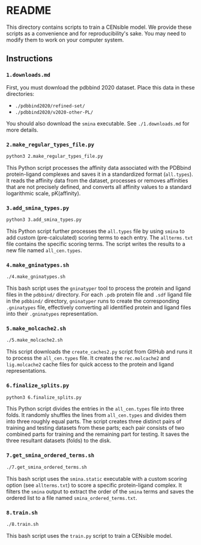 # README

This directory contains scripts to train a CENsible model. We provide these
scripts as a convenience and for reproducibility's sake. You may need to modify
them to work on your computer system.

## Instructions

### `1.downloads.md`

First, you must download the pdbbind 2020 dataset. Place this data in these
directories:

- `./pdbbind2020/refined-set/`
- `./pdbbind2020/v2020-other-PL/`

You should also download the `smina` executable. See `./1.downloads.md` for more
details.

### `2.make_regular_types_file.py`

```bash
python3 2.make_regular_types_file.py
```

This Python script processes the affinity data associated with the PDBbind
protein-ligand complexes and saves it in a standardized format (`all.types`). It
reads the affinity data from the dataset, processes or removes affinities that
are not precisely defined, and converts all affinity values to a standard
logarithmic scale, pK(affinity).

### `3.add_smina_types.py`

```bash
python3 3.add_smina_types.py
```

This Python script further processes the `all.types` file by using `smina` to
add custom (pre-calculated) scoring terms to each entry. The `allterms.txt` file
contains the specific scoring terms. The script writes the results to a new file
named `all_cen.types`.

### `4.make_gninatypes.sh`

```bash
./4.make_gninatypes.sh
```

This bash script uses the `gninatyper` tool to process the protein and ligand
files in the `pdbbind/` directory. For each `.pdb` protein file and `.sdf`
ligand file in the `pdbbind/` directory, `gninatyper` runs to create the
corresponding `.gninatypes` file, effectively converting all identified protein
and ligand files into their `.gninatypes` representation.

### `5.make_molcache2.sh`

```bash
./5.make_molcache2.sh
```

This script downloads the `create_caches2.py` script from GitHub and runs it to
process the `all_cen.types` file. It creates the `rec.molcache2` and
`lig.molcache2` cache files for quick access to the protein and ligand
representations.

### `6.finalize_splits.py`

```bash
python3 6.finalize_splits.py
```

This Python script divides the entries in the `all_cen.types` file into three
folds. It randomly shuffles the lines from `all_cen.types` and divides them into
three roughly equal parts. The script creates three distinct pairs of training
and testing datasets from these parts; each pair consists of two combined parts
for training and the remaining part for testing. It saves the three resultant
datasets (folds) to the disk.

### `7.get_smina_ordered_terms.sh`

```bash
./7.get_smina_ordered_terms.sh
```

This bash script uses the `smina.static` executable with a custom scoring option
(see `allterms.txt`) to score a specific protein-ligand complex. It filters the
`smina` output to extract the order of the `smina` terms and saves the ordered
list to a file named `smina_ordered_terms.txt`.

### `8.train.sh`

```bash
./8.train.sh
```

This bash script uses the `train.py` script to train a CENsible model.
